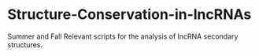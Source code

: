 # Structure-Conservation-in-lncRNAs
Summer and Fall Relevant scripts for the analysis of lncRNA secondary structures. 
